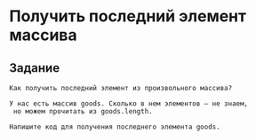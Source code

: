 # Получить последний элемент массива

 ## Задание
```
Как получить последний элемент из произвольного массива?

У нас есть массив goods. Сколько в нем элементов – не знаем,
 но можем прочитать из goods.length.

Напишите код для получения последнего элемента goods.



```

